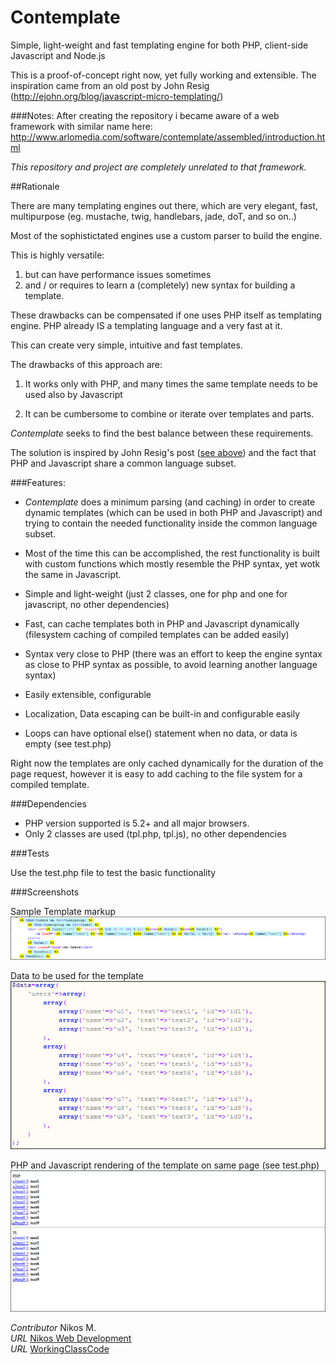 Contemplate
===========

Simple, light-weight and fast templating engine for both PHP, client-side Javascript and Node.js

This is a proof-of-concept right now, yet fully working and extensible.
The inspiration came from an old post by John Resig (http://ejohn.org/blog/javascript-micro-templating/)

###Notes:
After creating the repository i became aware of a web framework with similar name here: http://www.arlomedia.com/software/contemplate/assembled/introduction.html

*This repository and project are completely unrelated to that framework.*


##Rationale

There are many templating engines out there, which are very elegant, fast, multipurpose (eg. mustache, twig, handlebars, jade, doT, and so on..)

Most of the sophistictated engines use a custom parser to build the engine. 

This is highly versatile:

1. but can have performance issues sometimes 
2. and / or requires to learn a (completely) new syntax for building a template.

These drawbacks can be compensated if one uses PHP itself as templating engine. PHP already IS a templating language and a very fast at it.

This can create very simple, intuitive and fast templates.

The drawbacks of this approach are:

1. It works only with PHP, and many times the same template needs to be used also by Javascript

2. It can be cumbersome to combine or iterate over templates and parts.

*Contemplate* seeks to find the best balance between these requirements.

The solution is inspired by John Resig's post ([see above](http://ejohn.org/blog/javascript-micro-templating/)) and the fact that PHP and Javascript share a common language subset.

###Features:

* *Contemplate* does a minimum parsing (and caching) in order to create dynamic templates (which can be used in both PHP and Javascript)
and trying to contain the needed functionality inside the common language subset.

* Most of the time this can be accomplished, the rest functionality is built with custom functions which mostly resemble the PHP
syntax, yet wotk the same in Javascript.

* Simple and light-weight (just 2 classes, one for php and one for javascript, no other dependencies)

* Fast, can cache templates both in PHP and Javascript dynamically (filesystem caching of compiled templates can be added easily)

* Syntax very close to PHP (there was an effort to keep the engine syntax as close to PHP syntax as possible, to avoid learning another language syntax)

* Easily extensible, configurable

* Localization, Data escaping can be built-in and configurable easily

* Loops can have optional else() statement when no data, or data is empty (see test.php)


Right now the templates are only cached dynamically for the duration of the page request,
however it is easy to add caching to the file system for a compiled template.

###Dependencies

* PHP version supported is 5.2+ and all major browsers.
* Only 2 classes are used (tpl.php, tpl.js), no other dependencies

###Tests

Use the test.php file to test the basic functionality


###Screenshots

Sample Template markup
![Template markup](/screenshots/template_markup.png)

Data to be used for the template
![Template data](/screenshots/template_data.png)

PHP and Javascript rendering of the template on same page (see test.php)
![Template output](/screenshots/template_output.png)


*Contributor* Nikos M.  
*URL* [Nikos Web Development](http://nikos-web-development.netai.net/ "Nikos Web Development")  
*URL* [WorkingClassCode](http://workingclasscode.uphero.com/ "Working Class Code")  
